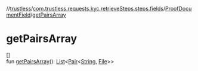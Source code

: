 //[trustless](../../../index.md)/[com.trustless.requests.kyc.retrieveSteps.steps.fields](../index.md)/[ProofDocumentField](index.md)/[getPairsArray](get-pairs-array.md)

# getPairsArray

[]\
fun [getPairsArray](get-pairs-array.md)(): [List](https://kotlinlang.org/api/latest/jvm/stdlib/kotlin.collections/-list/index.html)&lt;[Pair](https://kotlinlang.org/api/latest/jvm/stdlib/kotlin/-pair/index.html)&lt;[String](https://kotlinlang.org/api/latest/jvm/stdlib/kotlin/-string/index.html), [File](https://developer.android.com/reference/kotlin/java/io/File.html)&gt;&gt;
